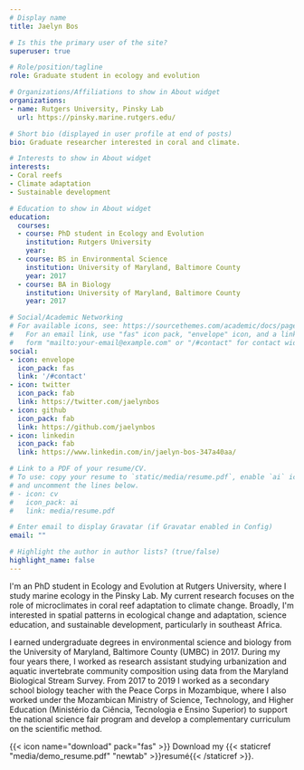 ```yaml
---
# Display name
title: Jaelyn Bos

# Is this the primary user of the site?
superuser: true

# Role/position/tagline
role: Graduate student in ecology and evolution

# Organizations/Affiliations to show in About widget
organizations:
- name: Rutgers University, Pinsky Lab
  url: https://pinsky.marine.rutgers.edu/

# Short bio (displayed in user profile at end of posts)
bio: Graduate researcher interested in coral and climate. 

# Interests to show in About widget
interests:
- Coral reefs
- Climate adaptation
- Sustainable development

# Education to show in About widget
education:
  courses:
  - course: PhD student in Ecology and Evolution
    institution: Rutgers University
    year: 
  - course: BS in Environmental Science
    institution: University of Maryland, Baltimore County
    year: 2017
  - course: BA in Biology
    institution: University of Maryland, Baltimore County
    year: 2017

# Social/Academic Networking
# For available icons, see: https://sourcethemes.com/academic/docs/page-builder/#icons
#   For an email link, use "fas" icon pack, "envelope" icon, and a link in the
#   form "mailto:your-email@example.com" or "/#contact" for contact widget.
social:
- icon: envelope
  icon_pack: fas
  link: '/#contact'
- icon: twitter
  icon_pack: fab
  link: https://twitter.com/jaelynbos
- icon: github
  icon_pack: fab
  link: https://github.com/jaelynbos
- icon: linkedin
  icon_pack: fab
  link: https://www.linkedin.com/in/jaelyn-bos-347a40aa/

# Link to a PDF of your resume/CV.
# To use: copy your resume to `static/media/resume.pdf`, enable `ai` icons in `params.toml`, 
# and uncomment the lines below.
# - icon: cv
#   icon_pack: ai
#   link: media/resume.pdf

# Enter email to display Gravatar (if Gravatar enabled in Config)
email: ""

# Highlight the author in author lists? (true/false)
highlight_name: false
---
```


I'm an PhD student in Ecology and Evolution at Rutgers University, where I study marine ecology in the Pinsky Lab. My current research focuses on the role of microclimates in coral reef adaptation to climate change. Broadly, I'm interested in spatial patterns in ecological change and adaptation, science education, and sustainable development, particularly in southeast Africa. 

I earned undergraduate degrees in environmental science and biology from the University of Maryland, Baltimore County (UMBC) in 2017. During my four years there, I worked as research assistant studying urbanization and aquatic invertebrate community composition using data from the Maryland Biological Stream Survey. From 2017 to 2019 I worked as a secondary school biology teacher with the Peace Corps in Mozambique, where I also worked under the Mozambican Ministry of Science, Technology, and Higher Education (Ministério da Ciência, Tecnologia e Ensino Superior) to support the national science fair program and develop a complementary curriculum on the scientific method. 


{{< icon name="download" pack="fas" >}} Download my {{< staticref "media/demo_resume.pdf" "newtab" >}}resumé{{< /staticref >}}.
